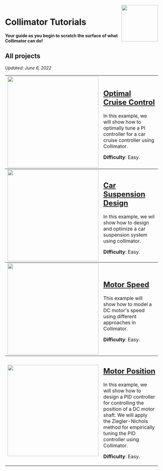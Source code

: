 <img align="right" src="https://user-images.githubusercontent.com/44644848/171723195-8d12ba78-cb32-429e-96c4-b9e99ca92eec.svg" width="120">

# Collimator Tutorials

**Your guide as you begin to scratch the surface of what Collimator can do!**

## All projects
*Updated: June 6, 2022*
<table>
<tbody>
<td><img src=""  width=300 /></td>
<td><p><h2><a href="https://github.com/collimator-ai/examples/blob/main/tutorials/cruise-control/cruise-control.md">Optimal Cruise Control</a></h2></p>
<p>In this example, we will show how to optimally tune a PI controller for a car cruise controller using Collimator.</p>
<p><strong>Difficulty</strong>: Easy.</p>
</td>
</tbody>

<tbody>
<td><img src="https://user-images.githubusercontent.com/44644848/171918909-ca34ceca-8d40-4293-ab00-270818c6a868.jpg"  width=300 /></td>
<td><p><h2><a href="https://github.com/collimator-ai/examples/blob/main/tutorials/car-suspension/car-suspension.md">Car Suspension Design</a></h2></p>
<p>In this example, we wil show how to design and optimize a car suspension system using collimator.</p>
<p><strong>Difficulty</strong>: Easy.</p></td>
</tbody>

<tbody>
<td><img src="https://user-images.githubusercontent.com/44644848/171918981-6f80450d-fcca-4585-8f29-709e77c5530e.jpg"  width=300 /></td>
<td><p><h2><a href="https://github.com/collimator-ai/examples/blob/main/tutorials/motor-speed/motor-speed.md">Motor Speed </a></h2></p>
<p>This example will show how to model a DC motor's speed using different approaches in Collimator.</p>
<p><strong>Difficulty</strong>: Easy.</p></td>
</tbody>

<tbody>
<td><img src="https://user-images.githubusercontent.com/44644848/171918981-6f80450d-fcca-4585-8f29-709e77c5530e.jpg"  width=300 /></td>
<td><p><h2><a href="https://github.com/collimator-ai/examples/blob/main/tutorials/motor-position/motor-position.md">Motor Position</a></h2></p>
<p>In this example, we will show how to design a PID controller for controlling the position of a DC motor shaft. We will apply the Ziegler-Nichols method for empirically tuning the PID controller using Collimator.</p>
<p><strong>Difficulty</strong>: Easy.</p></td>
</tbody>


</table>

